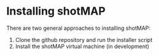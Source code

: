 Installing shotMAP
==================

There are two general approaches to installing shotMAP:

1. Clone the github repository and run the installer script
2. Install the shotMAP virtual machine (in development)

